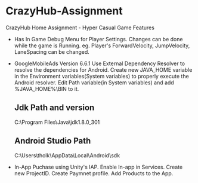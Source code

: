 # CrazyHub-Assignment
CrazyHub Home Assignment - Hyper Casual Game
Features
 - Has In Game Debug Menu for Player Settings. Changes can be done while the game is Running.
       eg. Player's ForwardVelocity, JumpVelocity, LaneSpacing can be changed.
       
  - GoogleMobileAds Version 6.6.1
     Use External Dependency Resolver to resolve the dependencies for Android. Create new JAVA_HOME variable in the Environment variables(System variables) to properly execute the        Android resolver. Edit Path variable(in System variables) and add %JAVA_HOME%\BIN to it.
       
       Jdk Path and version
       ---------------------
       C:\Program Files\Java\jdk1.8.0_301       
       
       Android Studio Path
       --------------------
       C:\Users\tholk\AppData\Local\Android\sdk
       
   - In-App Puchase using Unity's IAP.
         Enable In-app in Services.
         Create new ProjectID. 
         Create Paymnet profile. 
         Add Products to the App.
       

    
